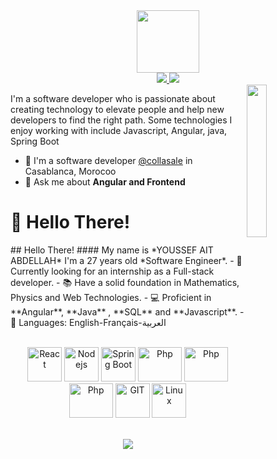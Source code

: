 <div id="header" align="center">
	<img src="https://media.giphy.com/media/M9gbBd9nbDrOTu1Mqx/giphy.gif" width="100"/>
	<div>
		<a href="https://www.linkedin.com/in/youssef-ait-abdellah/" target="_blank">
			<img src="https://img.shields.io/badge/LinkedIn-0077B5?style=for-the-badge&logo=linkedin&logoColor=white" />
		</a>
		<a href="youssef.aitabdd@gmail.com" target="_blank">
			<img src="https://img.shields.io/badge/Gmail-D14836?style=for-the-badge&logo=gmail&logoColor=white" />
		</a>	
	</div>
</div>
 
  <img src="https://photos.google.com/photo/AF1QipNwFH4069mTIyuUSQn1Yeyx8BdjsU39C01tHIWd" align="right" width="25%"/>


I'm a software developer who is passionate about creating technology to elevate people and help new developers to find the right path. Some technologies I enjoy working with include Javascript, Angular, java, Spring Boot

- 🔭 I'm a software developer [@collasale](https://collasale.ma/) in Casablanca, Morocoo
- 💬 Ask me about **Angular and Frontend**

<h1>👋 Hello There!</h1>
## Hello There!
#### My name is *YOUSSEF AIT ABDELLAH* I'm a 27 years old *Software Engineer*.
- 🏦  Currently looking for an internship as a Full-stack developer.
<!-- - 📝 I regulary write technical articles for [hashnode](https://apoorvtyagi.tech/) and [dev.to](https://dev.to/apoorvtyagi)-->
- 📚 Have a solid foundation in Mathematics, Physics and Web Technologies.
- 💻 Proficient in **Angular**, **Java** , **SQL** and **Javascript**.
- 📖 Languages: English-Français-العربية
<br/><br/>
<p align="center">
	<!--React-->
	<img src="https://www.vectorlogo.zone/logos/angular/angular-icon.svg" alt="React" width="55" height="55"/>
      	<!--Node JS -->
	<img src="https://www.vectorlogo.zone/logos/nodejs/nodejs-icon.svg" alt="Nodejs" width="55" height="55"/>
     	<!--Spring Boot-->
	<img src="https://www.vectorlogo.zone/logos/springio/springio-icon.svg" alt="Spring Boot" width="55" height="55"/>
	<!--PhP-->
	<img src="https://www.vectorlogo.zone/logos/php/php-ar21.svg" alt="Php" width="70" height="55"/>
	<!--MySQL-->
	<img src="https://www.vectorlogo.zone/logos/mysql/mysql-icon.svg" alt="Php" width="70" height="55"/>
	<!--MongoDB-->
	<img src="https://www.vectorlogo.zone/logos/mongodb/mongodb-icon.svg" alt="Php" width="70" height="55"/>
	<!--Git-->
	<img src="https://www.vectorlogo.zone/logos/git-scm/git-scm-icon.svg" alt="GIT" width="55" height="55"/> 
	<!--Linux-->
	<img src="https://www.vectorlogo.zone/logos/linux/linux-icon.svg" alt="Linux" width="55" height="55"/> 
</p>
<br/>

<div align="center">
<a href="https://git.io/streak-stats"><img src="http://github-readme-streak-stats.herokuapp.com?user=anasseljazouly&theme=neon-palenight&background=1A1B27&border=E4E2E2&stroke=E4E2E2"/></a>
</div>



